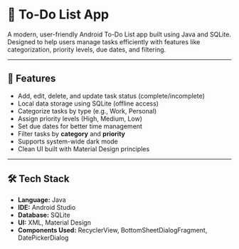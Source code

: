 # 📝 To-Do List App

A modern, user-friendly Android To-Do List app built using Java and SQLite. Designed to help users manage tasks efficiently with features like categorization, priority levels, due dates, and filtering.

---

## 🚀 Features

- Add, edit, delete, and update task status (complete/incomplete)
- Local data storage using SQLite (offline access)
- Categorize tasks by type (e.g., Work, Personal)
- Assign priority levels (High, Medium, Low)
- Set due dates for better time management
- Filter tasks by **category** and **priority**
- Supports system-wide dark mode
- Clean UI built with Material Design principles

---

## 🛠️ Tech Stack

- **Language:** Java  
- **IDE:** Android Studio  
- **Database:** SQLite  
- **UI:** XML, Material Design  
- **Components Used:** RecyclerView, BottomSheetDialogFragment, DatePickerDialog
